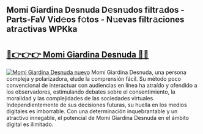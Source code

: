 ## Momi Giardina Desnuda D𝚎sn𝚞dos filtr𝚊dos - Parts-FaV Vid𝚎os f𝚘tos - N𝚞evas filtr𝚊ciones atr𝚊ctivas WPKka

# <h2><a href="http://mb1uel.tromn.icu/?c=Momi+Giardina+Desnuda">🔗👉👉👉 Momi Giardina Desnuda 🔗🔗</a></h2>

[![Momi Giardina Desnuda nuevo](https://i.imgur.com/pEAQMta.gif)](http://mb1uel.tromn.icu/?c=Momi+Giardina+Desnuda)
Momi Giardina Desnuda, una persona compleja y polarizadora, elude la comprensión fácil. Su método poco convencional de interactuar con audiencias en línea ha atraído y ofendido a los observadores, estimulando debates sobre el consentimiento, la moralidad y las complejidades de las sociedades virtuales. Independientemente de sus decisiones futuras, su huella en los medios digitales es imborrable. Con una determinación inquebrantable y un atractivo innegable, el potencial de Momi Giardina Desnuda en el ámbito digital es ilimitado.
